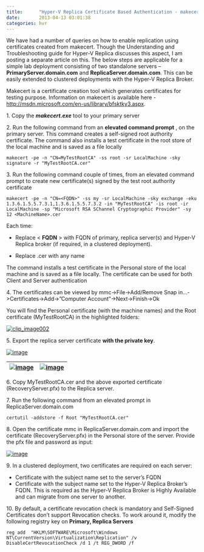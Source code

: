```yaml
---
title:      "Hyper-V Replica Certificate Based Authentication - makecert"
date:       2013-04-13 03:01:38
categories: hvr
---
```

We have had a number of queries on how to enable replication using certificates created from makecert. Though the Understanding and Troubleshooting guide for Hyper-V Replica discusses this aspect, I am posting a separate article on this. The below steps are applicable for a simple lab deployment consisting of two standalone servers – **PrimaryServer.domain.com** and **ReplicaServer.domain.com**. This can be easily extended to clustered deployments with the Hyper-V Replica Broker. 

Makecert is a certificate creation tool which generates certificates for testing purpose. Information on makecert is available here - <http://msdn.microsoft.com/en-us/library/bfsktky3.aspx>. 

1\. Copy the **_makecert.exe_** tool to your primary server

2\. Run the following command from an **elevated command prompt** , on the primary server. This command creates a self-signed root authority certificate. The command also installs a test certificate in the root store of the local machine and is saved as a file locally
    
    
    makecert -pe -n "CN=MyTestRootCA" -ss root -sr LocalMachine -sky signature -r "MyTestRootCA.cer" 

3\. Run the following command couple of times, from an elevated command prompt to create new certificate(s) signed by the test root authority certificate
    
    
    makecert -pe -n "CN=<FQDN>" -ss my -sr LocalMachine -sky exchange -eku 1.3.6.1.5.5.7.3.1,1.3.6.1.5.5.7.3.2 -in "MyTestRootCA" -is root -ir LocalMachine -sp "Microsoft RSA SChannel Cryptographic Provider" -sy 12 <MachineName>.cer 

Each time:

  * Replace < **FQDN** > with FQDN of primary, replica server(s) and Hyper-V Replica broker (if required, in a clustered deployment). 


  * Replace <MachineName>.cer with any name 



The command installs a test certificate in the Personal store of the local machine and is saved as a file locally. The certificate can be used for both Client and Server authentication 

4\. The certificates can be viewed by mmc->File->Add/Remove Snap in…->Certificates->Add->”Computer Account”->Next->Finish->Ok

You will find the Personal certificate (with the machine names) and the Root certificate (MyTestRootCA) in the highlighted folders:

[![clip_image002](https://msdnshared.blob.core.windows.net/media/TNBlogsFS/prod.evol.blogs.technet.com/CommunityServer.Blogs.Components.WeblogFiles/00/00/00/50/45/metablogapi/4278.clip_image002_thumb_69DBCDF6.jpg)](https://msdnshared.blob.core.windows.net/media/TNBlogsFS/prod.evol.blogs.technet.com/CommunityServer.Blogs.Components.WeblogFiles/00/00/00/50/45/metablogapi/6052.clip_image002_3F00D933.jpg)

5\. Export the replica server certificate **with the private key**. 

[![image](https://msdnshared.blob.core.windows.net/media/TNBlogsFS/prod.evol.blogs.technet.com/CommunityServer.Blogs.Components.WeblogFiles/00/00/00/50/45/metablogapi/1464.image_thumb_63447B8B.png)](https://msdnshared.blob.core.windows.net/media/TNBlogsFS/prod.evol.blogs.technet.com/CommunityServer.Blogs.Components.WeblogFiles/00/00/00/50/45/metablogapi/5707.image_18BAAD00.png)

[![image](https://msdnshared.blob.core.windows.net/media/TNBlogsFS/prod.evol.blogs.technet.com/CommunityServer.Blogs.Components.WeblogFiles/00/00/00/50/45/metablogapi/6505.image38_thumb_022010CC.png)](https://msdnshared.blob.core.windows.net/media/TNBlogsFS/prod.evol.blogs.technet.com/CommunityServer.Blogs.Components.WeblogFiles/00/00/00/50/45/metablogapi/5226.image38_105BF90B.png) | [![image](https://msdnshared.blob.core.windows.net/media/TNBlogsFS/prod.evol.blogs.technet.com/CommunityServer.Blogs.Components.WeblogFiles/00/00/00/50/45/metablogapi/5460.image_thumb_008831E2.png)](https://msdnshared.blob.core.windows.net/media/TNBlogsFS/prod.evol.blogs.technet.com/CommunityServer.Blogs.Components.WeblogFiles/00/00/00/50/45/metablogapi/6278.image_2349699F.png)  
---|---  
  
6\. Copy MyTestRootCA.cer and the above exported certificate (RecoveryServer.pfx) to the Replica server.

7\. Run the following command from an elevated prompt in ReplicaServer.domain.com
    
    
    certutil -addstore -f Root "MyTestRootCA.cer" 

8\. Open the certificate mmc in ReplicaServer.domain.com and import the certificate (RecoveryServer.pfx) in the Personal store of the server. Provide the pfx file and password as input:

[![image](https://msdnshared.blob.core.windows.net/media/TNBlogsFS/prod.evol.blogs.technet.com/CommunityServer.Blogs.Components.WeblogFiles/00/00/00/50/45/metablogapi/1200.image_thumb_4341FFB3.png)](https://msdnshared.blob.core.windows.net/media/TNBlogsFS/prod.evol.blogs.technet.com/CommunityServer.Blogs.Components.WeblogFiles/00/00/00/50/45/metablogapi/7282.image_388217AD.png)

9\. In a clustered deployment, two certificates are required on each server:

  * Certificate with the subject name set to the server’s FQDN
  * Certificate with the subject name set to the Hyper-V Replica Broker’s FQDN. This is required as the Hyper-V Replica Broker is Highly Available and can migrate from one server to another. 



10\. By default, a certificate revocation check is mandatory and Self-Signed Certificates don’t support Revocation checks. To work around it, modify the following registry key on **Primary, Replica Servers**
    
    
    reg add  "HKLM\SOFTWARE\Microsoft\Windows NT\CurrentVersion\Virtualization\Replication" /v DisableCertRevocationCheck /d 1 /t REG_DWORD /f
